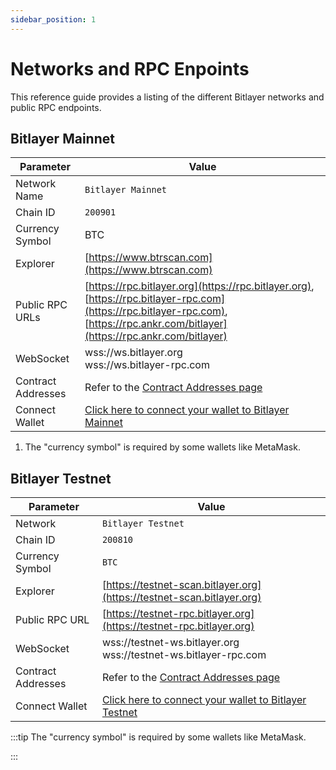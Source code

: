 ```yaml
---
sidebar_position: 1
---
```


# Networks and RPC Enpoints

This reference guide provides a listing of the different Bitlayer networks and public RPC endpoints.

## Bitlayer Mainnet

| Parameter                   | Value                                                                                    |
| --------------------------- | ---------------------------------------------------------------------------------------- |
| Network Name                | `Bitlayer Mainnet`                                                                       |
| Chain ID                    | `200901`                                                                                 |
| Currency Symbol             | BTC                                                                                      |
| Explorer                    | [https://www.btrscan.com](https://www.btrscan.com)                                      |
| Public RPC URLs             | [https://rpc.bitlayer.org](https://rpc.bitlayer.org), [https://rpc.bitlayer-rpc.com](https://rpc.bitlayer-rpc.com), [https://rpc.ankr.com/bitlayer](https://rpc.ankr.com/bitlayer) |
| WebSocket              | <div>wss://ws.bitlayer.org</div><div>wss://ws.bitlayer-rpc.com</div>                                 |
| Contract Addresses          | Refer to the [Contract Addresses page](../BitlayerNetwork/Contracts)                         |
| Connect Wallet              | [Click here to connect your wallet to Bitlayer Mainnet](https://chainlist.org/?search=bitlayer) |

1.  The "currency symbol" is required by some wallets like MetaMask.

## Bitlayer Testnet

| Parameter                   | Value                                                                                      |
| --------------------------- | ------------------------------------------------------------------------------------------ |
| Network         | `Bitlayer Testnet`                         |
| Chain ID        | `200810`                                   |
| Currency Symbol | `BTC`                                      |
| Explorer                    | [https://testnet-scan.bitlayer.org](https://testnet-scan.bitlayer.org)         |
| Public RPC URL              | [https://testnet-rpc.bitlayer.org](https://testnet-rpc.bitlayer.org)                                 |
| WebSocket              | <div>wss://testnet-ws.bitlayer.org</div><div>wss://testnet-ws.bitlayer-rpc.com</div>                                 |
| Contract Addresses          | Refer to the [Contract Addresses page](../BitlayerNetwork/Contracts)                         |
| Connect Wallet              | [Click here to connect your wallet to Bitlayer Testnet](https://chainlist.org/?search=bitlayer&testnets=true) |

:::tip 
The "currency symbol" is required by some wallets like MetaMask.

:::